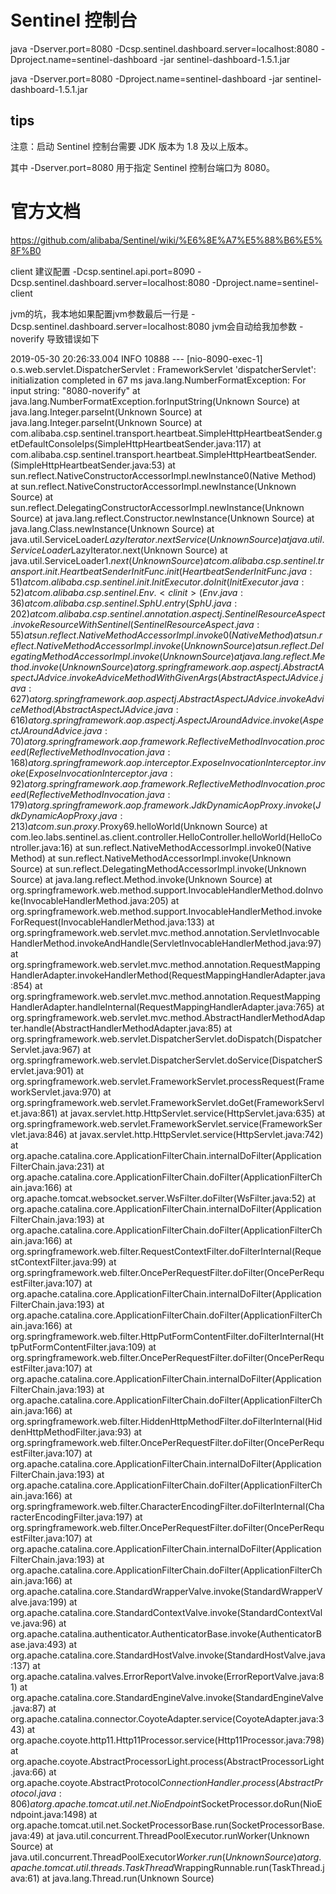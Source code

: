 # Sentinel 控制台


java -Dserver.port=8080 -Dcsp.sentinel.dashboard.server=localhost:8080 -Dproject.name=sentinel-dashboard -jar sentinel-dashboard-1.5.1.jar

java -Dserver.port=8080 -Dproject.name=sentinel-dashboard -jar sentinel-dashboard-1.5.1.jar

## tips

注意：启动 Sentinel 控制台需要 JDK 版本为 1.8 及以上版本。

其中 -Dserver.port=8080 用于指定 Sentinel 控制台端口为 8080。

# 官方文档
https://github.com/alibaba/Sentinel/wiki/%E6%8E%A7%E5%88%B6%E5%8F%B0

client 建议配置
-Dcsp.sentinel.api.port=8090
-Dcsp.sentinel.dashboard.server=localhost:8080
-Dproject.name=sentinel-client

jvm的坑，我本地如果配置jvm参数最后一行是 -Dcsp.sentinel.dashboard.server=localhost:8080
jvm会自动给我加参数 -noverify 导致错误如下

2019-05-30 20:26:33.004  INFO 10888 --- [nio-8090-exec-1] o.s.web.servlet.DispatcherServlet        : FrameworkServlet 'dispatcherServlet': initialization completed in 67 ms
java.lang.NumberFormatException: For input string: "8080-noverify"
	at java.lang.NumberFormatException.forInputString(Unknown Source)
	at java.lang.Integer.parseInt(Unknown Source)
	at java.lang.Integer.parseInt(Unknown Source)
	at com.alibaba.csp.sentinel.transport.heartbeat.SimpleHttpHeartbeatSender.getDefaultConsoleIps(SimpleHttpHeartbeatSender.java:117)
	at com.alibaba.csp.sentinel.transport.heartbeat.SimpleHttpHeartbeatSender.<init>(SimpleHttpHeartbeatSender.java:53)
	at sun.reflect.NativeConstructorAccessorImpl.newInstance0(Native Method)
	at sun.reflect.NativeConstructorAccessorImpl.newInstance(Unknown Source)
	at sun.reflect.DelegatingConstructorAccessorImpl.newInstance(Unknown Source)
	at java.lang.reflect.Constructor.newInstance(Unknown Source)
	at java.lang.Class.newInstance(Unknown Source)
	at java.util.ServiceLoader$LazyIterator.nextService(Unknown Source)
	at java.util.ServiceLoader$LazyIterator.next(Unknown Source)
	at java.util.ServiceLoader$1.next(Unknown Source)
	at com.alibaba.csp.sentinel.transport.init.HeartbeatSenderInitFunc.init(HeartbeatSenderInitFunc.java:51)
	at com.alibaba.csp.sentinel.init.InitExecutor.doInit(InitExecutor.java:52)
	at com.alibaba.csp.sentinel.Env.<clinit>(Env.java:36)
	at com.alibaba.csp.sentinel.SphU.entry(SphU.java:202)
	at com.alibaba.csp.sentinel.annotation.aspectj.SentinelResourceAspect.invokeResourceWithSentinel(SentinelResourceAspect.java:55)
	at sun.reflect.NativeMethodAccessorImpl.invoke0(Native Method)
	at sun.reflect.NativeMethodAccessorImpl.invoke(Unknown Source)
	at sun.reflect.DelegatingMethodAccessorImpl.invoke(Unknown Source)
	at java.lang.reflect.Method.invoke(Unknown Source)
	at org.springframework.aop.aspectj.AbstractAspectJAdvice.invokeAdviceMethodWithGivenArgs(AbstractAspectJAdvice.java:627)
	at org.springframework.aop.aspectj.AbstractAspectJAdvice.invokeAdviceMethod(AbstractAspectJAdvice.java:616)
	at org.springframework.aop.aspectj.AspectJAroundAdvice.invoke(AspectJAroundAdvice.java:70)
	at org.springframework.aop.framework.ReflectiveMethodInvocation.proceed(ReflectiveMethodInvocation.java:168)
	at org.springframework.aop.interceptor.ExposeInvocationInterceptor.invoke(ExposeInvocationInterceptor.java:92)
	at org.springframework.aop.framework.ReflectiveMethodInvocation.proceed(ReflectiveMethodInvocation.java:179)
	at org.springframework.aop.framework.JdkDynamicAopProxy.invoke(JdkDynamicAopProxy.java:213)
	at com.sun.proxy.$Proxy69.helloWorld(Unknown Source)
	at com.leo.labs.sentinel.as.client.controller.HelloController.helloWorld(HelloController.java:16)
	at sun.reflect.NativeMethodAccessorImpl.invoke0(Native Method)
	at sun.reflect.NativeMethodAccessorImpl.invoke(Unknown Source)
	at sun.reflect.DelegatingMethodAccessorImpl.invoke(Unknown Source)
	at java.lang.reflect.Method.invoke(Unknown Source)
	at org.springframework.web.method.support.InvocableHandlerMethod.doInvoke(InvocableHandlerMethod.java:205)
	at org.springframework.web.method.support.InvocableHandlerMethod.invokeForRequest(InvocableHandlerMethod.java:133)
	at org.springframework.web.servlet.mvc.method.annotation.ServletInvocableHandlerMethod.invokeAndHandle(ServletInvocableHandlerMethod.java:97)
	at org.springframework.web.servlet.mvc.method.annotation.RequestMappingHandlerAdapter.invokeHandlerMethod(RequestMappingHandlerAdapter.java:854)
	at org.springframework.web.servlet.mvc.method.annotation.RequestMappingHandlerAdapter.handleInternal(RequestMappingHandlerAdapter.java:765)
	at org.springframework.web.servlet.mvc.method.AbstractHandlerMethodAdapter.handle(AbstractHandlerMethodAdapter.java:85)
	at org.springframework.web.servlet.DispatcherServlet.doDispatch(DispatcherServlet.java:967)
	at org.springframework.web.servlet.DispatcherServlet.doService(DispatcherServlet.java:901)
	at org.springframework.web.servlet.FrameworkServlet.processRequest(FrameworkServlet.java:970)
	at org.springframework.web.servlet.FrameworkServlet.doGet(FrameworkServlet.java:861)
	at javax.servlet.http.HttpServlet.service(HttpServlet.java:635)
	at org.springframework.web.servlet.FrameworkServlet.service(FrameworkServlet.java:846)
	at javax.servlet.http.HttpServlet.service(HttpServlet.java:742)
	at org.apache.catalina.core.ApplicationFilterChain.internalDoFilter(ApplicationFilterChain.java:231)
	at org.apache.catalina.core.ApplicationFilterChain.doFilter(ApplicationFilterChain.java:166)
	at org.apache.tomcat.websocket.server.WsFilter.doFilter(WsFilter.java:52)
	at org.apache.catalina.core.ApplicationFilterChain.internalDoFilter(ApplicationFilterChain.java:193)
	at org.apache.catalina.core.ApplicationFilterChain.doFilter(ApplicationFilterChain.java:166)
	at org.springframework.web.filter.RequestContextFilter.doFilterInternal(RequestContextFilter.java:99)
	at org.springframework.web.filter.OncePerRequestFilter.doFilter(OncePerRequestFilter.java:107)
	at org.apache.catalina.core.ApplicationFilterChain.internalDoFilter(ApplicationFilterChain.java:193)
	at org.apache.catalina.core.ApplicationFilterChain.doFilter(ApplicationFilterChain.java:166)
	at org.springframework.web.filter.HttpPutFormContentFilter.doFilterInternal(HttpPutFormContentFilter.java:109)
	at org.springframework.web.filter.OncePerRequestFilter.doFilter(OncePerRequestFilter.java:107)
	at org.apache.catalina.core.ApplicationFilterChain.internalDoFilter(ApplicationFilterChain.java:193)
	at org.apache.catalina.core.ApplicationFilterChain.doFilter(ApplicationFilterChain.java:166)
	at org.springframework.web.filter.HiddenHttpMethodFilter.doFilterInternal(HiddenHttpMethodFilter.java:93)
	at org.springframework.web.filter.OncePerRequestFilter.doFilter(OncePerRequestFilter.java:107)
	at org.apache.catalina.core.ApplicationFilterChain.internalDoFilter(ApplicationFilterChain.java:193)
	at org.apache.catalina.core.ApplicationFilterChain.doFilter(ApplicationFilterChain.java:166)
	at org.springframework.web.filter.CharacterEncodingFilter.doFilterInternal(CharacterEncodingFilter.java:197)
	at org.springframework.web.filter.OncePerRequestFilter.doFilter(OncePerRequestFilter.java:107)
	at org.apache.catalina.core.ApplicationFilterChain.internalDoFilter(ApplicationFilterChain.java:193)
	at org.apache.catalina.core.ApplicationFilterChain.doFilter(ApplicationFilterChain.java:166)
	at org.apache.catalina.core.StandardWrapperValve.invoke(StandardWrapperValve.java:199)
	at org.apache.catalina.core.StandardContextValve.invoke(StandardContextValve.java:96)
	at org.apache.catalina.authenticator.AuthenticatorBase.invoke(AuthenticatorBase.java:493)
	at org.apache.catalina.core.StandardHostValve.invoke(StandardHostValve.java:137)
	at org.apache.catalina.valves.ErrorReportValve.invoke(ErrorReportValve.java:81)
	at org.apache.catalina.core.StandardEngineValve.invoke(StandardEngineValve.java:87)
	at org.apache.catalina.connector.CoyoteAdapter.service(CoyoteAdapter.java:343)
	at org.apache.coyote.http11.Http11Processor.service(Http11Processor.java:798)
	at org.apache.coyote.AbstractProcessorLight.process(AbstractProcessorLight.java:66)
	at org.apache.coyote.AbstractProtocol$ConnectionHandler.process(AbstractProtocol.java:806)
	at org.apache.tomcat.util.net.NioEndpoint$SocketProcessor.doRun(NioEndpoint.java:1498)
	at org.apache.tomcat.util.net.SocketProcessorBase.run(SocketProcessorBase.java:49)
	at java.util.concurrent.ThreadPoolExecutor.runWorker(Unknown Source)
	at java.util.concurrent.ThreadPoolExecutor$Worker.run(Unknown Source)
	at org.apache.tomcat.util.threads.TaskThread$WrappingRunnable.run(TaskThread.java:61)
	at java.lang.Thread.run(Unknown Source)
